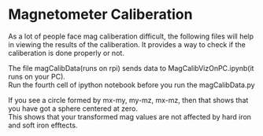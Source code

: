 # Magnetometer Caliberation
As a lot of people face mag caliberation difficult, the following files will help in viewing the results of the caliberation.
It provides a way to check if the caliberation is done properly or not.  

The file magCalibData(runs on rpi) sends data to MagCalibVizOnPC.ipynb(it runs on your PC).   
Run the fourth cell of ipython notebook before you run the magCalibData.py  

If you see a circle formed by mx-my, my-mz, mx-mz, then that shows that you have got a sphere centered at zero.   
This shows that your transformed mag values are not affected by hard iron and soft iron efftects.  
